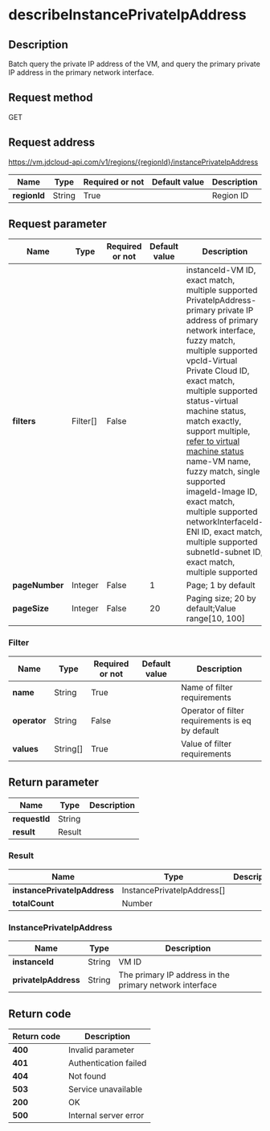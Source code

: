 # describeInstancePrivateIpAddress


## Description
Batch query the private IP address of the VM, and query the primary private IP address in the primary network interface.

## Request method
GET

## Request address
https://vm.jdcloud-api.com/v1/regions/{regionId}/instancePrivateIpAddress

|Name|Type|Required or not|Default value|Description|
|---|---|---|---|---|
|**regionId**|String|True||Region ID|

## Request parameter
|Name|Type|Required or not|Default value|Description|
|---|---|---|---|---|
|**filters**|Filter[]|False||instanceId-VM ID, exact match, multiple supported<br>PrivateIpAddress-primary private IP address of primary network interface, fuzzy match, multiple supported<br>vpcId-Virtual Private Cloud ID, exact match, multiple supported<br>status-virtual machine status,  match exactly,  support multiple,  <a href="https://www.jdcloud.com/help/detail/3869/isCatalog/1">refer to virtual machine status</a><br>name-VM name, fuzzy match, single supported<br>imageId-Image ID, exact match, multiple supported<br>networkInterfaceId-ENI ID, exact match, multiple supported<br>subnetId-subnet ID, exact match, multiple supported<br>|
|**pageNumber**|Integer|False|1|Page; 1 by default|
|**pageSize**|Integer|False|20|Paging size; 20 by default;Value range[10, 100] |

### <a name="Filter">Filter</a>
|Name|Type|Required or not|Default value|Description|
|---|---|---|---|---|
|**name**|String|True||Name of filter requirements|
|**operator**|String|False||Operator of filter requirements is eq by default|
|**values**|String[]|True||Value of filter requirements|

## Return parameter
|Name|Type|Description|
|---|---|---|
|**requestId**|String||
|**result**|Result||


### <a name="Result">Result</a>
|Name|Type|Description|
|---|---|---|
|**instancePrivateIpAddress**|InstancePrivateIpAddress[]||
|**totalCount**|Number||
### <a name="InstancePrivateIpAddress">InstancePrivateIpAddress</a>
|Name|Type|Description|
|---|---|---|
|**instanceId**|String|VM ID|
|**privateIpAddress**|String|The primary IP address in the primary network interface|

## Return code
|Return code|Description|
|---|---|
|**400**|Invalid parameter|
|**401**|Authentication failed|
|**404**|Not found|
|**503**|Service unavailable|
|**200**|OK|
|**500**|Internal server error|
